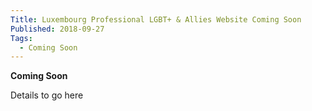 ```yaml
---
Title: Luxembourg Professional LGBT+ & Allies Website Coming Soon
Published: 2018-09-27
Tags: 
  - Coming Soon
---
```


**Coming Soon**

Details to go here